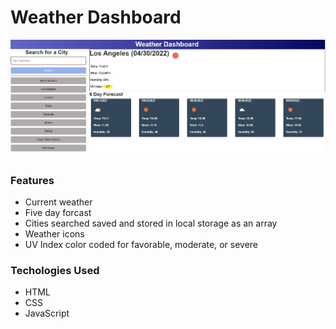 # Weather Dashboard

![](https://github.com/avandefeniks/weather-dashboard/blob/main/assets/images/WeatherDashboard.jpg)
### Features ###
* Current weather
* Five day forcast
* Cities searched saved and stored in local storage as an array
* Weather icons
* UV Index color coded for favorable, moderate, or severe

### Techologies Used ###
* HTML
* CSS
* JavaScript
